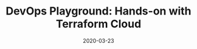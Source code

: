 ---
external_url: https://www.youtube.com/watch?v=Ei8kzyGTonw
title: "DevOps Playground: Hands-on with Terraform Cloud"
date: 2020-03-23
thumbnail: /assets/images/post_thumbs/2020-03-23-devops-terraform-cloud.jpg
---